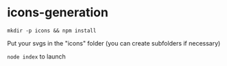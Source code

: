 # icons-generation

`mkdir -p icons && npm install`

Put your svgs in the "icons" folder (you can create subfolders if necessary)

`node index` to launch